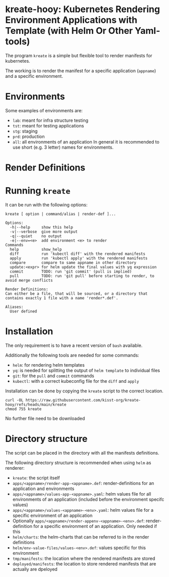 # kreate-hooy: Kubernetes Rendering Environment Applications with Template (with Helm Or Other Yaml-tools)

The program `kreate` is a simple but flexible tool to render manifests for kubernetes.

The working is to render the manifest for a specific application (`appname`) and a specific environment.

# Environments
Some examples of environments are:
- `lab`: meant for infra structure testing
- `tst`: meant for testing applications
- `stg`: staging
- `prd`: production
- `all`: all environments of an application
In general it is recommended to use short (e.g. 3 letter) names for environments.

# Render Definitions


# Running `kreate`
It can be run with the following options:

```
kreate [ option | command/alias | render-def ]...

Options:
  -h|--help     show this help
  -v|--verbose  give more output
  -q|--quiet    no output
  -e|--env=<e>  add environment <e> to render
Commands
  help          show_help
  diff          run 'kubectl diff' with the rendered manifests
  apply         run 'kubectl apply' with the rendered manifests
  compare       compare to same appname in other directory
  update:<expr> for helm update the final values with yq expression
  commit        TODO: run 'git commit' (pull is implied)
  pull          TODO: run 'git pull' before starting to render, to avoid merge conflicts

Render Definitions:
Can either be a file, that will be sourced, or a directory that contains exactly 1 file with a name 'render*.def'.

Aliases:
  User defined
```

# Installation
The only requirement is to have a recent version of `bash` available.

Additionally the following tools are needed for some commands:
- `helm`: for rendering helm templates
- `yq`: is needed for splitting the output of `helm template` to individual files
- `git`: for the `pull` and `commit` commands
- `kubectl`: with a correct kubeconfig file for the `diff` and `apply`

Installation can be done by copying the `kreate` script to the correct location.
```
curl -OL https://raw.githubusercontent.com/kisst-org/kreate-hooy/refs/heads/main/kreate
chmod 755 kreate
```
No further file need to be downloaded

# Directory structure
The script can be placed in the directory with all the manifests definitions.

The following directory structure is recommended when using `helm` as renderer:
- `kreate`: the script itself
- `apps/<appname>/render-app-<appname>.def`: render-definitions for an application and environments
- `apps/<appname>/values-app-<appname>.yaml`:  helm values file for all environments of an application (included before the environment specifc values)
- `apps/<appname>/values-<appname>-<env>.yaml`: helm values file for a specific environment of an application
- Optionally `apps/<appname>/render-appenv-<appname>-<env>.def`: render-definition for a specific environment of an application. Only needed if this
- `helm/charts`: the helm-charts that can be referred to in the render definitions
- `helm/env-value-files/values-<env>.def`: values specific for this environment
- `tmp/manifests`: the location where the rendered manifests are stored
- `deployed/manifests`: the location to store rendered manifests that are actually are dpeloyed
